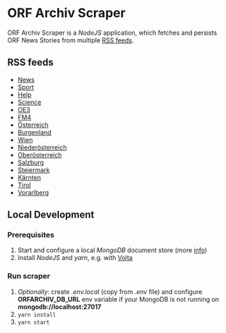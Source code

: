 # ORF Archiv Scraper

ORF Archiv Scraper is a *NodeJS* application, which fetches and persists ORF News Stories from multiple
[RSS feeds](https://rss.orf.at).

## RSS feeds

* [News](https://rss.orf.at/news.xml)
* [Sport](https://rss.orf.at/sport.xml)
* [Help](https://rss.orf.at/help.xml)
* [Science](https://rss.orf.at/science.xml)
* [OE3](https://rss.orf.at/oe3.xml)
* [FM4](https://rss.orf.at/fm4.xml)
* [Österreich](https://rss.orf.at/oesterreich.xml)
* [Burgenland](https://rss.orf.at/burgenland.xml)
* [Wien](https://rss.orf.at/wien.xml)
* [Niederösterreich](https://rss.orf.at/noe.xml)
* [Oberösterreich](https://rss.orf.at/ooe.xml)
* [Salzburg](https://rss.orf.at/salzburg.xml)
* [Steiermark](https://rss.orf.at/steiermark.xml)
* [Kärnten](https://rss.orf.at/kaernten.xml)
* [Tirol](https://rss.orf.at/tirol.xml)
* [Vorarlberg](https://rss.orf.at/vorarlberg.xml)

## Local Development

### Prerequisites

1. Start and configure a local *MongoDB* document store (more [info](../db/README.md))
2. Install *NodeJS* and *yarn*, e.g. with [Volta](https://volta.sh/)

### Run scraper

1. *Optionally*: create *.env.local* (copy from *.env* file) and configure **ORFARCHIV_DB_URL** env variable if
   your MongoDB is not running on **mongodb://localhost:27017**
2. `yarn install`
3. `yarn start`
